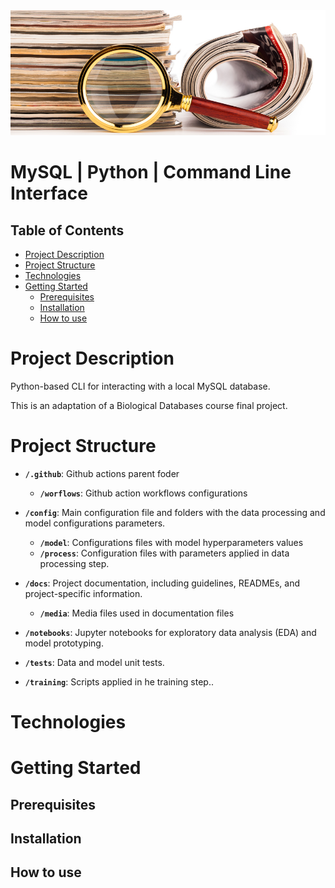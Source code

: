 <img src="image_readme.jpg" alt="Alt Text" style="width:100%; height:200px;">

# MySQL | Python | Command Line Interface

## Table of Contents

- [Project Description](#project-description)
- [Project Structure](#project-structure)
- [Technologies](#technologies)
- [Getting Started](#getting-started)
  - [Prerequisites](#prerequisites)
  - [Installation](#installation)
  - [How to use](#how-to-use)


# Project Description

Python-based CLI for interacting with a local MySQL database. 

This is an adaptation of a Biological Databases course final project. 

# Project Structure

- **`/.github`**: Github actions parent foder

   - **`/worflows`**: Github action workflows configurations

- **`/config`**: Main configuration file and folders with the data processing and model configurations parameters.

  - **`/model`**: Configurations files with model hyperparameters values
  - **`/process`**: Configuration files with parameters applied in data processing step.

- **`/docs`**: Project documentation, including guidelines, READMEs, and project-specific information.

  - **`/media`**: Media files used in documentation files

- **`/notebooks`**: Jupyter notebooks for exploratory data analysis (EDA) and model prototyping.

- **`/tests`**: Data and model unit tests.

- **`/training`**: Scripts applied in he training step..

# Technologies

# Getting Started

## Prerequisites

## Installation

## How to use
